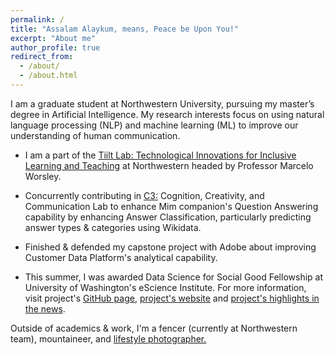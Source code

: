 ```yaml
---
permalink: /
title: "Assalam Alaykum, means, Peace be Upon You!"
excerpt: "About me"
author_profile: true
redirect_from: 
  - /about/
  - /about.html
---
```



I am a graduate student at Northwestern University, pursuing my master’s degree in Artificial Intelligence. My research interests focus on using natural language processing (NLP) and machine learning (ML) to improve our understanding of human communication. 

* I am a part of the [Tiilt Lab: Technological Innovations for Inclusive Learning and Teaching](https://tiilt.northwestern.edu) at Northwestern headed by Professor Marcelo Worsley.

* Concurrently contributing in [C3:](https://c3lab.northwestern.edu) Cognition, Creativity, and Communication Lab to enhance Mim companion's Question Answering capability by enhancing Answer Classification, particularly predicting answer types & categories using Wikidata.

* Finished & defended my capstone project with Adobe about improving Customer Data Platform's analytical capability.

* This summer, I was awarded Data Science for Social Good Fellowship at University of Washington's eScience Institute. For more information, visit project's [GitHub page](https://lnkd.in/gGPDA6sa), [project's website](https://lnkd.in/g5wNRmRY) and [project's highlights in the news](https://lnkd.in/gKunGhyS).

Outside of academics & work, I'm a fencer (currently at Northwestern team), mountaineer, and [lifestyle photographer.](https://apps.apple.com/US/app/id588013838?mt=8) 


